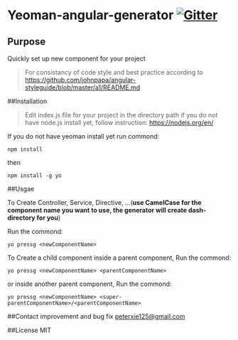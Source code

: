 # Yeoman-angular-generator [![Gitter](https://img.shields.io/badge/Gitter-Join_the_Yeoman_chat_%E2%86%92-00d06f.svg)](https://gitter.im/yeoman/yeoman)

## Purpose
Quickly set up new component for your project
>For consistancy of code style and best practice
>according to https://github.com/johnpapa/angular-styleguide/blob/master/a1/README.md


##Installation
>Edit index.js file for your project in the directory path
if you do not have node.js install yet, follow instruction:
https://nodejs.org/en/

If you do not have yeoman install yet  run commond:
```
npm install
```
then
```
npm install -g yo
```

##Usgae

To Create Controller, Service, Directive, ...(**use CamelCase for the component name you want to use, the generator will create dash-directory for you**)


Run the commond:
```
yo pressg <newComponentName>
```
To Create a child component inside a parent component, Run the commond:

```
yo pressg <newComponentName> <parentComponentName>
```
or
inside another parent component, Run the commond:
```
yo pressg <newComponentName> <super-parentComponentName>/<parentComponentName>
```

##Contact
improvement and bug fix
peterxie125@gmail.com

##License
MIT
